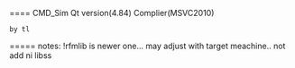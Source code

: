 ====
CMD_Sim Qt version(4.84) Complier(MSVC2010) 

    by tl
=====
notes:
     !rfmlib is newer one... may adjust with target meachine..
     not add ni libss
     
